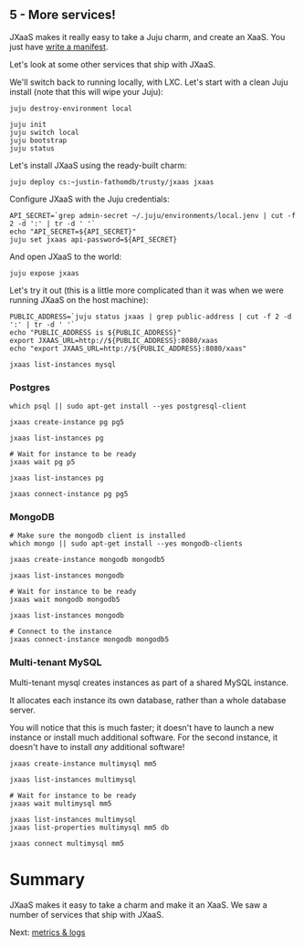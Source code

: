 ## 5 - More services!

JXaaS makes it really easy to take a Juju charm, and create an XaaS.  You just have [write a manifest](../manifest.md).

Let's look at some other services that ship with JXaaS.

We'll switch back to running locally, with LXC.  Let's start with a clean Juju install (note that this will wipe your Juju):

```
juju destroy-environment local

juju init
juju switch local
juju bootstrap
juju status
```

Let's install JXaaS using the ready-built charm:

```
juju deploy cs:~justin-fathomdb/trusty/jxaas jxaas
```

Configure JXaaS with the Juju credentials:

```
API_SECRET=`grep admin-secret ~/.juju/environments/local.jenv | cut -f 2 -d ':' | tr -d ' '`
echo "API_SECRET=${API_SECRET}"
juju set jxaas api-password=${API_SECRET}
```

And open JXaaS to the world:

```
juju expose jxaas
```

Let's try it out (this is a little more complicated than it was when we were running JXaaS on the host machine):

```
PUBLIC_ADDRESS=`juju status jxaas | grep public-address | cut -f 2 -d ':' | tr -d ' '`
echo "PUBLIC_ADDRESS is ${PUBLIC_ADDRESS}"
export JXAAS_URL=http://${PUBLIC_ADDRESS}:8080/xaas
echo "export JXAAS_URL=http://${PUBLIC_ADDRESS}:8080/xaas"

jxaas list-instances mysql
```


### Postgres

```
which psql || sudo apt-get install --yes postgresql-client

jxaas create-instance pg pg5

jxaas list-instances pg

# Wait for instance to be ready
jxaas wait pg p5

jxaas list-instances pg

jxaas connect-instance pg pg5
```


### MongoDB

```
# Make sure the mongodb client is installed
which mongo || sudo apt-get install --yes mongodb-clients

jxaas create-instance mongodb mongodb5

jxaas list-instances mongodb

# Wait for instance to be ready
jxaas wait mongodb mongodb5

jxaas list-instances mongodb

# Connect to the instance
jxaas connect-instance mongodb mongodb5
```

### Multi-tenant MySQL

Multi-tenant mysql creates instances as part of a shared MySQL instance.

It allocates each instance its own database, rather than a whole database server.

You will notice that this is much faster; it doesn't have to launch a new instance
or install much additional software.  For the second instance, it doesn't have to install _any_
additional software!

```
jxaas create-instance multimysql mm5

jxaas list-instances multimysql

# Wait for instance to be ready
jxaas wait multimysql mm5

jxaas list-instances multimysql
jxaas list-properties multimysql mm5 db

jxaas connect multimysql mm5
```

# Summary

JXaaS makes it easy to take a charm and make it an XaaS.  We saw a number of services that ship with JXaaS.

Next: [metrics & logs](6.md)